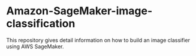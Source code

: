 # Amazon-SageMaker-image-classification
This repository gives detail information on how to build an image classifier using AWS SageMaker.
